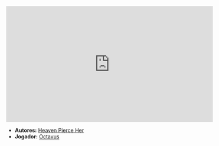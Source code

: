 <iframe width="560" height="315" src="https://www.youtube.com/embed/BhEnjxYLBYo?si=HXaOJLIpVN0MQIww" title="YouTube video player" frameborder="0" allow="accelerometer; autoplay; clipboard-write; encrypted-media; gyroscope; picture-in-picture; web-share" referrerpolicy="strict-origin-when-cross-origin" allowfullscreen></iframe>

- **Autores:** [Heaven Pierce Her](content/Autores/Heaven%20Pierce%20Her.md)
- **Jogador:** [Octavus](content/Jogadores/Octavus.md)